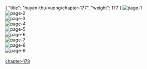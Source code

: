 { "title": "huyen-thu-vuong/chapter-177", "weight": 177 }
<img src="huyen-thu-vuong_0177_01-f58a3b3949a7f0c74987e18633b7de24.webp" alt="page-1" origin="http://1.bp.blogspot.com/-2CFmHu4s7OM/WWwzVPG98RI/AAAAAAAAcV4/ACcWlwJdxZs_a8NU3WUtQeGep2FeIg0AQCLcBGAs/s1600/2.jpg?imgmax=0"><br/>
<img src="huyen-thu-vuong_0177_02-37a305ea2b03c5da17438af651d12a49.webp" alt="page-2" origin="http://1.bp.blogspot.com/-cqrY-Ajkesg/WWwzVDaufFI/AAAAAAAAcVw/TOpaYNUVQ8gRup4DVWzYJA697hawxc4AACLcBGAs/s1600/3.jpg?imgmax=0"><br/>
<img src="huyen-thu-vuong_0177_03-aff3a6e2a55dbf640807e5d94927cbba.webp" alt="page-3" origin="http://1.bp.blogspot.com/-XRuk1_bwDLE/WWwzVBs9EqI/AAAAAAAAcV0/magvBk_AhYIRWVq93hcgFLz1jKCC5vVLQCLcBGAs/s1600/4.jpg?imgmax=0"><br/>
<img src="huyen-thu-vuong_0177_04-b61c5c37bd9533d1e23982f6d34727f0.webp" alt="page-4" origin="http://1.bp.blogspot.com/-YJ2hJWMa5ys/WWwzV9hg86I/AAAAAAAAcWA/DeCLR0i42ngM0tN0DUE8-ZCUHewGYt0vQCLcBGAs/s1600/5.jpg?imgmax=0"><br/>
<img src="huyen-thu-vuong_0177_05-a8be674a1e6f00e481e51ef15b76712c.webp" alt="page-5" origin="http://1.bp.blogspot.com/-KQg17O11hWM/WWwzV9OHsjI/AAAAAAAAcV8/Mh1KH4exuho65Nxcq-7h4ZOKigAoaT6twCLcBGAs/s1600/6.jpg?imgmax=0"><br/>
<img src="huyen-thu-vuong_0177_06-09188cc949ade50d1ffc8d54cbda316f.webp" alt="page-6" origin="http://1.bp.blogspot.com/-mt_iCtSj1q0/WWwzWI1vmBI/AAAAAAAAcWE/FqzU192nibUpNIeZnN8qZIV-EpJpyU8agCLcBGAs/s1600/7.jpg?imgmax=0"><br/>
<img src="huyen-thu-vuong_0177_07-2530136d86f9684a4cc6b7bc0c6232fa.webp" alt="page-7" origin="http://1.bp.blogspot.com/-aR1qu5s0k5M/WWwzWmqX1OI/AAAAAAAAcWM/dhRuJMbcs6A5o4hBY3uLnA5RB-eCJeGaACLcBGAs/s1600/8.jpg?imgmax=0"><br/>
<img src="huyen-thu-vuong_0177_08-4b72940b9ab293a454a0d8b57c2785f4.webp" alt="page-8" origin="http://1.bp.blogspot.com/-lukkSRYIDqI/WWwzWVYdAzI/AAAAAAAAcWI/TXhGBZ_EnxYnCyoiT4eFtrpDXdVISaLlQCLcBGAs/s1600/9.jpg?imgmax=0"><br/>
<img src="huyen-thu-vuong_0177_09-447a6611687c9ccc2d3686dc6eeba383.webp" alt="page-9" origin="http://1.bp.blogspot.com/-HNHoesKW6Qk/WWwzUPd0dlI/AAAAAAAAcVk/bbrcHfyg-AcXClADhtncQQEw8D7OLUt9QCLcBGAs/s1600/10.jpg?imgmax=0"><br/>
<br/><a class="nextchap" href="/huyen-thu-vuong/chapter-178">chapter-178</a>
